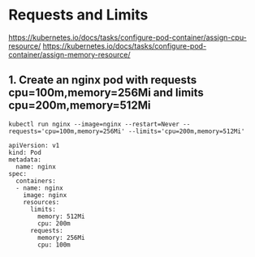 # Requests and Limits

https://kubernetes.io/docs/tasks/configure-pod-container/assign-cpu-resource/
https://kubernetes.io/docs/tasks/configure-pod-container/assign-memory-resource/

## 1. Create an nginx pod with requests cpu=100m,memory=256Mi and limits cpu=200m,memory=512Mi

```
kubectl run nginx --image=nginx --restart=Never --requests='cpu=100m,memory=256Mi' --limits='cpu=200m,memory=512Mi'
```

```
apiVersion: v1
kind: Pod
metadata:
  name: nginx
spec:
  containers:
  - name: nginx
    image: nginx
    resources:
      limits:
        memory: 512Mi
        cpu: 200m
      requests:
        memory: 256Mi
        cpu: 100m
```